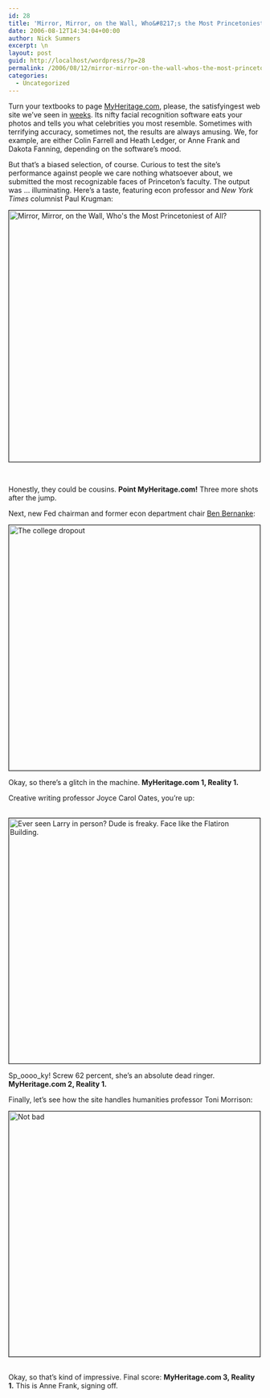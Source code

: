 ```yaml
---
id: 28
title: 'Mirror, Mirror, on the Wall, Who&#8217;s the Most Princetoniest of All?'
date: 2006-08-12T14:34:04+00:00
author: Nick Summers
excerpt: \n
layout: post
guid: http://localhost/wordpress/?p=28
permalink: /2006/08/12/mirror-mirror-on-the-wall-whos-the-most-princetoniest-of-all/
categories:
  - Uncategorized
---
```

Turn your textbooks to page [MyHeritage.com](http://www.myheritage.com), please, the satisfyingest web site we&#8217;ve seen in [weeks](http://www.planetdan.net/pics/misc/georgie.htm). Its nifty facial recognition software eats your photos and tells you what celebrities you most resemble. Sometimes with terrifying accuracy, sometimes not, the results are always amusing. We, for example, are either Colin Farrell and Heath Ledger, or Anne Frank and Dakota Fanning, depending on the software&#8217;s mood.

But that&#8217;s a biased selection, of course. Curious to test the site&#8217;s performance against people we care nothing whatsoever about, we submitted the most recognizable faces of Princeton&#8217;s faculty. The output was &#8230; illuminating. Here&#8217;s a taste, featuring econ professor and _New York Times_ columnist Paul Krugman:

<div class="c1">
  <img width="500" border="1" src="http://www.ivygateblog.com/wp-content/uploads/2006/08/uday.jpg" alt="Mirror, Mirror, on the Wall, Who's the Most Princetoniest of All?" />
</div>

&nbsp;

Honestly, they could be cousins. **Point MyHeritage.com!** Three more shots after the jump.

<!--more-->

Next, new Fed chairman and former econ department chair [Ben Bernanke](http://www.ivygateblog.com/2006/08/dueling_bschool_youtube_part_ii.html):

<img width="500" height="488" border="1" title="The college dropout" alt="The college dropout" src="http://www.ivygateblog.com/wp-content/uploads/2006/08/kanye.jpg" />

Okay, so there&#8217;s a glitch in the machine. **MyHeritage.com 1, Reality 1.**

Creative writing professor Joyce Carol Oates, you&#8217;re up:

&nbsp;<img width="500" height="488" border="1" title="Ever seen Larry in person? Dude is freaky. Face like the Flatiron Building." alt="Ever seen Larry in person? Dude is freaky. Face like the Flatiron Building." src="http://www.ivygateblog.com/wp-content/uploads/2006/08/larry.jpg" />

Sp_oooo_ky! Screw 62 percent, she&#8217;s an absolute dead ringer. **MyHeritage.com 2, Reality 1.**

Finally, let&#8217;s see how the site handles humanities professor Toni Morrison:

<img width="500" height="488" border="1" title="Not bad" alt="Not bad" src="http://www.ivygateblog.com/wp-content/uploads/2006/08/toni.jpg" />&nbsp;

Okay, so that&#8217;s kind of impressive. Final score: **MyHeritage.com 3, Reality 1.** This is Anne Frank, signing off.